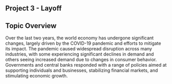 ## Project 3 - Layoff 

## Topic Overview

Over the last two years, the world economy has undergone significant changes, largely driven by the COVID-19 pandemic and efforts to mitigate its impact.
The pandemic caused widespread disruption across many industries, with some experiencing significant declines in demand and others seeing increased demand due to changes in consumer behavior. Governments and central banks responded with a range of policies aimed at supporting individuals and businesses, stabilizing financial markets, and stimulating economic growth.

